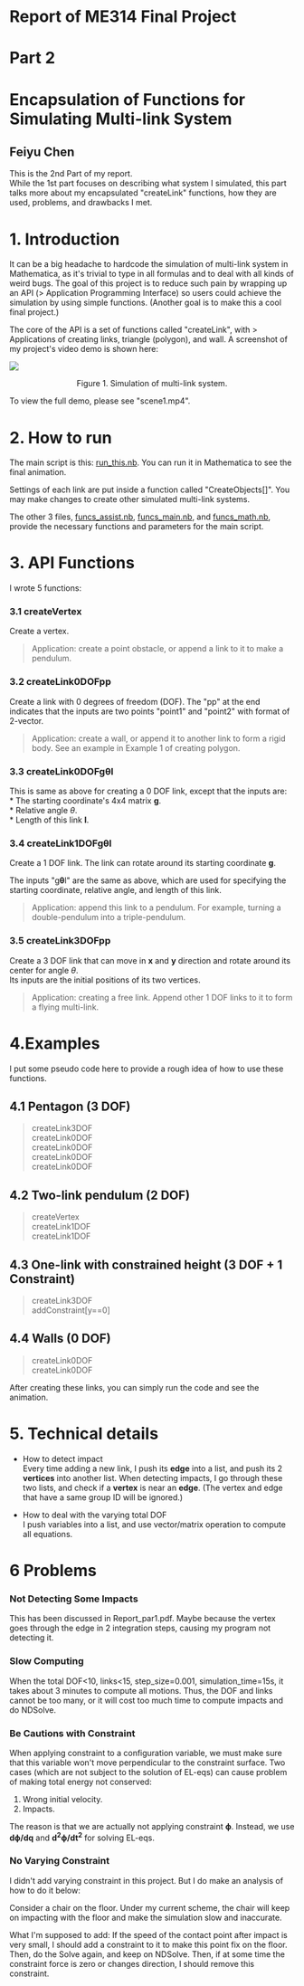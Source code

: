 # Report of ME314 Final Project
# Part 2
# Encapsulation of Functions for Simulating Multi-link System
## Feiyu Chen

This is the 2nd Part of my report.  
While the 1st part focuses on describing what system I simulated, this part talks more about my encapsulated "createLink" functions, how they are used, problems, and drawbacks I met.

# 1. Introduction

It can be a big headache to hardcode the simulation of multi-link system in Mathematica, as it's trivial to type in all formulas and to deal with all kinds of weird bugs. The goal of this project is to reduce such pain by wrapping up an API (> Application Programming Interface) so users could achieve the simulation by using simple functions. (Another goal is to make this a cool final project.)

The core of the API is a set of functions called "createLink", with > Applications of creating links, triangle (polygon), and wall. A screenshot of my project's video demo is shown here:  

![](../images/scene.png)  
<center>Figure 1. Simulation of multi-link system.</center>

To view the full demo, please see "scene1.mp4".

# 2. How to run

The main script is this: [run_this.nb](run_this.nb). You can run it in Mathematica to see the final animation.

Settings of each link are put inside a function called "CreateObjects[]". You may make changes to create other simulated multi-link systems.

The other 3 files, [funcs_assist.nb](funcs_assist.nb), [funcs_main.nb](funcs_main.nb), and [funcs_math.nb](funcs_math.nb), provide the necessary functions and parameters for the main script.

# 3. API Functions
I wrote 5 functions:

### 3.1 createVertex  

  Create a vertex.   

  > Application: create a point obstacle, or append a link to it to make a pendulum.

### 3.2 createLink0DOFpp  

  Create a link with 0 degrees of freedom (DOF). The "pp" at the end indicates that the inputs are two points  "point1" and "point2" with format of 2-vector.  

  > Application: create a wall, or append it to another link to form a rigid body. See an example in Example 1 of creating polygon.

### 3.3 createLink0DOFg$\mathbf{\theta}$l  
  
  This is same as above for creating a 0 DOF link, except that the inputs are:  
      * The starting coordinate's 4x4 matrix $\mathbf{g}$.   
      * Relative angle $\theta$.   
      * Length of this link $\mathbf{l}$.   

### 3.4 createLink1DOFg$\mathbf{\theta}$l  
    
  Create a 1 DOF link. The link can rotate around its starting coordinate $\mathbf{g}$.  

  The inputs "g$\mathbf{\theta}$l" are the same as above, which are used for specifying the starting coordinate, relative angle, and length of this link.  

  > Application: append this link to a pendulum. For example, turning a double-pendulum into a triple-pendulum.

### 3.5 createLink3DOFpp   
   
   Create a 3 DOF link that can move in $\mathbf{x}$ and $\mathbf{y}$ direction and rotate around its center for angle $\theta$.  
   Its inputs are the initial positions of its two vertices.

   > Application: creating a free link. Append other 1 DOF links to it to form a flying multi-link.

# 4.Examples
I put some pseudo code here to provide a rough idea of how to use these functions.

## 4.1 Pentagon (3 DOF)
> createLink3DOF   
createLink0DOF  
createLink0DOF  
createLink0DOF  
createLink0DOF  

## 4.2 Two-link pendulum (2 DOF)
> createVertex  
createLink1DOF  
createLink1DOF  

## 4.3 One-link with constrained height (3 DOF + 1 Constraint)  
> createLink3DOF   
addConstraint[y==0]  

## 4.4 Walls (0 DOF)  
> createLink0DOF   
createLink0DOF  

After creating these links, you can simply run the code and see the animation.

# 5. Technical details
* How to detect impact  
   Every time adding a new link, I push its **edge** into a list, and push its 2 **vertices** into another list. When detecting impacts, I go through these two lists, and check if a **vertex** is near an **edge**. (The vertex and edge that have a same group ID will be ignored.)

* How to deal with the varying total DOF  
   I push variables into a list, and use vector/matrix operation to compute all equations.
  
# 6 Problems
### **Not Detecting Some Impacts**

  This has been discussed in Report_par1.pdf. Maybe because the vertex goes through the edge in 2 integration steps, causing my program not detecting it. 

### **Slow Computing**   
   When the total DOF<10, links<15, step_size=0.001, simulation_time=15s, it takes about 3 minutes to compute all motions. Thus, the DOF and links cannot be too many, or it will cost too much time to compute impacts and do NDSolve.

### **Be Cautions with Constraint**
  When applying constraint to a configuration variable, we must make sure that this variable won't move perpendicular to the constraint surface. Two cases (which are not subject to the solution of EL-eqs) can cause problem of making total energy not conserved:  

  1. Wrong initial velocity.
  2. Impacts. 
  
  The reason is that we are  actually not applying constraint $\mathbf{\phi}$. Instead, we use $\mathbf{d\phi /dq}$ and $\mathbf{d^2\phi /dt^2}$ for solving EL-eqs.

### **No Varying Constraint**  
  I didn't add varying constraint in this project. But I do make an analysis of how to do it below:  

  Consider a chair on the floor. Under my current scheme, the chair will keep on impacting with the floor and make the simulation slow and inaccurate.  
  
  What I'm supposed to add: If the speed of the contact point after impact is very small, I should add a constraint to it to make this point fix on the floor. Then, do the Solve again, and keep on NDSolve. Then, if at some time the constraint force is zero or changes direction, I should remove this constraint.

